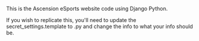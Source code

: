 This is the Ascension eSports website code using Django Python. 

If you wish to replicate this, you'll need to update the secret_settings.template to .py and change the info to what your info should be.
